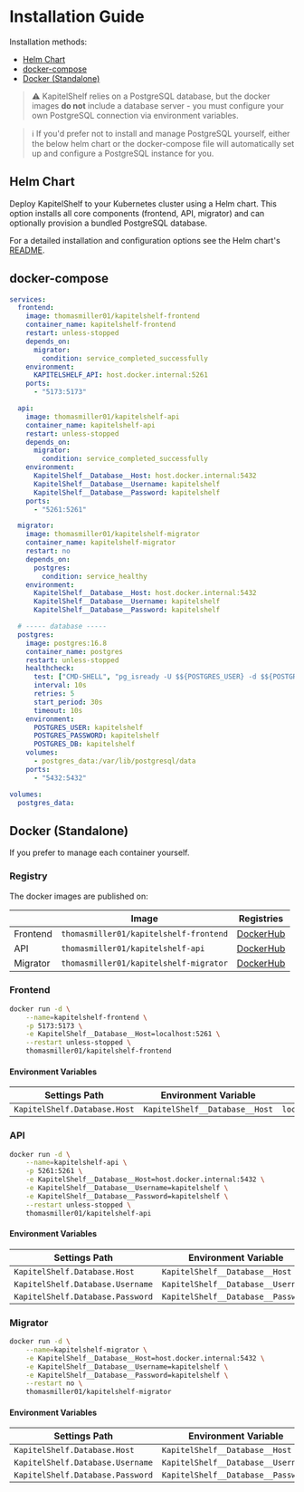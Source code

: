 # Installation Guide

Installation methods:

- [Helm Chart](#helm-chart)
- [docker-compose](#docker-compose)
- [Docker (Standalone)](#docker-standalone)

> ⚠️ KapitelShelf relies on a PostgreSQL database, but the docker images **do not** include a database server - you must configure your own PostgreSQL connection via environment variables.

> ℹ️ If you'd prefer not to install and manage PostgreSQL yourself, either the below helm chart or the docker-compose file will automatically set up and configure a PostgreSQL instance for you.

## Helm Chart

Deploy KapitelShelf to your Kubernetes cluster using a Helm chart. This option installs all core components (frontend, API, migrator) and can optionally provision a bundled PostgreSQL database.

For a detailed installation and configuration options see the Helm chart's [README](../helm/kapitelshelf/README.md).

## docker-compose

```yaml
services:
  frontend:
    image: thomasmiller01/kapitelshelf-frontend
    container_name: kapitelshelf-frontend
    restart: unless-stopped
    depends_on:
      migrator:
        condition: service_completed_successfully
    environment:
      KAPITELSHELF_API: host.docker.internal:5261
    ports:
      - "5173:5173"

  api:
    image: thomasmiller01/kapitelshelf-api
    container_name: kapitelshelf-api
    restart: unless-stopped
    depends_on:
      migrator:
        condition: service_completed_successfully
    environment:
      KapitelShelf__Database__Host: host.docker.internal:5432
      KapitelShelf__Database__Username: kapitelshelf
      KapitelShelf__Database__Password: kapitelshelf
    ports:
      - "5261:5261"

  migrator:
    image: thomasmiller01/kapitelshelf-migrator
    container_name: kapitelshelf-migrator
    restart: no
    depends_on:
      postgres:
        condition: service_healthy
    environment:
      KapitelShelf__Database__Host: host.docker.internal:5432
      KapitelShelf__Database__Username: kapitelshelf
      KapitelShelf__Database__Password: kapitelshelf

  # ----- database -----
  postgres:
    image: postgres:16.8
    container_name: postgres
    restart: unless-stopped
    healthcheck:
      test: ["CMD-SHELL", "pg_isready -U $${POSTGRES_USER} -d $${POSTGRES_DB}"]
      interval: 10s
      retries: 5
      start_period: 30s
      timeout: 10s
    environment:
      POSTGRES_USER: kapitelshelf
      POSTGRES_PASSWORD: kapitelshelf
      POSTGRES_DB: kapitelshelf
    volumes:
      - postgres_data:/var/lib/postgresql/data
    ports:
      - "5432:5432"

volumes:
  postgres_data:
```

## Docker (Standalone)

If you prefer to manage each container yourself.

### Registry

The docker images are published on:

|          | Image                                  | Registries                                                                 |
| -------- | -------------------------------------- | -------------------------------------------------------------------------- |
| Frontend | `thomasmiller01/kapitelshelf-frontend` | [DockerHub](https://hub.docker.com/r/thomasmiller01/kapitelshelf-frontend) |
| API      | `thomasmiller01/kapitelshelf-api`      | [DockerHub](https://hub.docker.com/r/thomasmiller01/kapitelshelf-api)      |
| Migrator | `thomasmiller01/kapitelshelf-migrator` | [DockerHub](https://hub.docker.com/r/thomasmiller01/kapitelshelf-migrator) |

### Frontend

```bash
docker run -d \
    --name=kapitelshelf-frontend \
    -p 5173:5173 \
    -e KapitelShelf__Database__Host=localhost:5261 \
    --restart unless-stopped \
    thomasmiller01/kapitelshelf-frontend
```

#### Environment Variables

| Settings Path                | Environment Variable           | Default          |
| ---------------------------- | ------------------------------ | ---------------- |
| `KapitelShelf.Database.Host` | `KapitelShelf__Database__Host` | `localhost:5261` |

### API

```bash
docker run -d \
    --name=kapitelshelf-api \
    -p 5261:5261 \
    -e KapitelShelf__Database__Host=host.docker.internal:5432 \
    -e KapitelShelf__Database__Username=kapitelshelf \
    -e KapitelShelf__Database__Password=kapitelshelf \
    --restart unless-stopped \
    thomasmiller01/kapitelshelf-api
```

#### Environment Variables

| Settings Path                    | Environment Variable               | Default                     |
| -------------------------------- | ---------------------------------- | --------------------------- |
| `KapitelShelf.Database.Host`     | `KapitelShelf__Database__Host`     | `host.docker.internal:5432` |
| `KapitelShelf.Database.Username` | `KapitelShelf__Database__Username` | `kapitelshelf`              |
| `KapitelShelf.Database.Password` | `KapitelShelf__Database__Password` | `kapitelshelf`              |

### Migrator

```bash
docker run -d \
    --name=kapitelshelf-migrator \
    -e KapitelShelf__Database__Host=host.docker.internal:5432 \
    -e KapitelShelf__Database__Username=kapitelshelf \
    -e KapitelShelf__Database__Password=kapitelshelf \
    --restart no \
    thomasmiller01/kapitelshelf-migrator
```

#### Environment Variables

| Settings Path                    | Environment Variable               | Default                     |
| -------------------------------- | ---------------------------------- | --------------------------- |
| `KapitelShelf.Database.Host`     | `KapitelShelf__Database__Host`     | `host.docker.internal:5432` |
| `KapitelShelf.Database.Username` | `KapitelShelf__Database__Username` | `kapitelshelf`              |
| `KapitelShelf.Database.Password` | `KapitelShelf__Database__Password` | `kapitelshelf`              |
